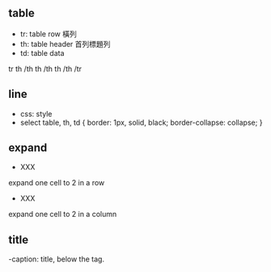 ## table

- tr: table row 橫列
- th: table header 首列標題列
- td: table data

tr
 th /th
 th /th
 th /th
/tr

## line

- css: style
- select table, th, td
{
border: 1px, solid, black;
border-collapse: collapse;
}

## expand

- <th colspan="2">XXX</th>
expand one cell to 2 in a row

- <th rowspan="2">XXX</th>
expand one cell to 2 in a column

## title

-caption: title, below the <table> tag.
